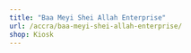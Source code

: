 ```yaml
---
title: "Baa Meyi Shei Allah Enterprise"
url: /accra/baa-meyi-shei-allah-enterprise/
shop: Kiosk
---
```

